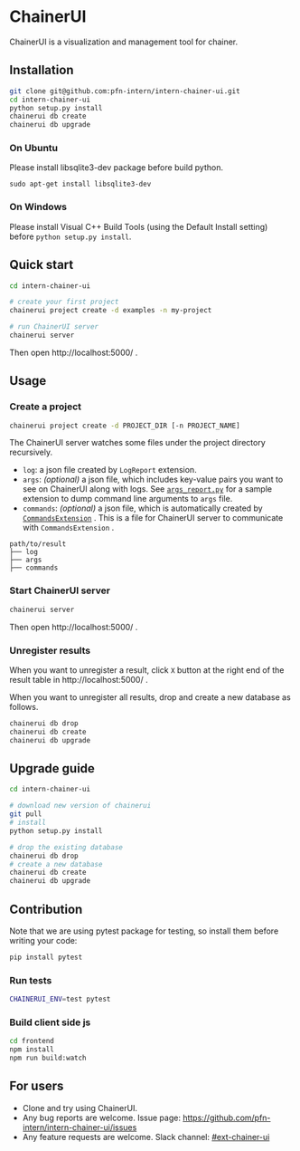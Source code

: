 # ChainerUI

ChainerUI is a visualization and management tool for chainer.

## Installation

```sh
git clone git@github.com:pfn-intern/intern-chainer-ui.git
cd intern-chainer-ui
python setup.py install
chainerui db create
chainerui db upgrade
```

### On Ubuntu
Please install libsqlite3-dev package before build python.

```
sudo apt-get install libsqlite3-dev
```

### On Windows
Please install Visual C++ Build Tools (using the Default Install setting) before `python setup.py install`.


## Quick start

```sh
cd intern-chainer-ui

# create your first project
chainerui project create -d examples -n my-project

# run ChainerUI server
chainerui server
```

Then open http://localhost:5000/ .


## Usage

### Create a project

```sh
chainerui project create -d PROJECT_DIR [-n PROJECT_NAME]
```

The ChainerUI server watches some files under the project directory recursively.

- `log`: a json file created by `LogReport` extension.
- `args`: *(optional)* a json file, which includes key-value pairs you want to see on ChainerUI along with logs. See [`args_report.py`](https://github.com/pfn-intern/intern-chainer-ui/blob/master/chainerui/extensions/args_report.py) for a sample extension to dump command line arguments to `args` file.
- `commands`: *(optional)* a json file, which is automatically created by [`CommandsExtension`](https://github.com/pfn-intern/intern-chainer-ui/blob/master/chainerui/extensions/commands_extension.py) . This is a file for ChainerUI server to communicate with `CommandsExtension` .

```
path/to/result
├── log
├── args
├── commands
```

### Start ChainerUI server

```sh
chainerui server
```

Then open http://localhost:5000/ .

### Unregister results

When you want to unregister a result, click `X` button at the right end of the result table in http://localhost:5000/ .

When you want to unregister all results, drop and create a new database as follows.

```sh
chainerui db drop
chainerui db create
chainerui db upgrade
```


## Upgrade guide

```sh
cd intern-chainer-ui

# download new version of chainerui
git pull
# install
python setup.py install

# drop the existing database
chainerui db drop
# create a new database
chainerui db create
chainerui db upgrade
```


## Contribution

Note that we are using pytest package for testing, so install them before writing your code:

```sh
pip install pytest
```

### Run tests

```sh
CHAINERUI_ENV=test pytest
```

### Build client side js

```sh
cd frontend
npm install
npm run build:watch
```


## For users

- Clone and try using ChainerUI.
- Any bug reports are welcome. Issue page: https://github.com/pfn-intern/intern-chainer-ui/issues
- Any feature requests are welcome. Slack channel: [#ext-chainer-ui](https://preferred.slack.com/messages/ext-chainer-ui/)
